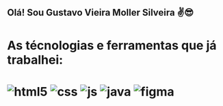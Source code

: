 ## Olá! Sou Gustavo Vieira Moller Silveira ✌️😎

<h1>As técnologias e ferramentas que já trabalhei:<h1>
  
<div style="display: inline_block">
  <img align="center" alt="html5" src="https://img.shields.io/badge/HTML5-E34F26?style=for-the-badge&logo=html5&logoColor=white" />
  <img align="center" alt="css" src="https://img.shields.io/badge/CSS3-1572B6?style=for-the-badge&logo=css3&logoColor=white" />
  <img align="center" alt="js" src="https://img.shields.io/badge/JavaScript-F7DF1E?style=for-the-badge&logo=javascript&logoColor=black" />
  <img align="center" alt="java" src="https://img.shields.io/badge/Java-1E90FF?style=for-the-badge&logo=java&logoColor=black" />
  <img align="center" alt="figma" src="https://img.shields.io/badge/figma-708090?style=for-the-badge&logo=figma&logoColor=black" />
</div><br/>
